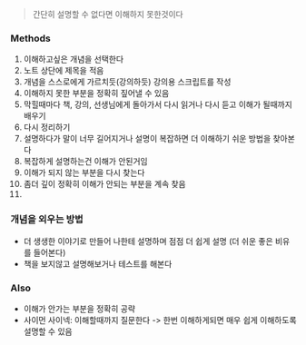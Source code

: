 > 간단히 설명할 수 없다면 이해하지 못한것이다 

### Methods

1. 이해하고싶은 개념을 선택한다
  1. 노트 상단에 제목을 적음 
1. 개념을 스스로에게 가르치듯(강의하듯) 강의용 스크립트를 작성
  1. 이해하지 못한 부분을 정확히 짚어낼 수 있음
1. 막힐때마다 책, 강의, 선생님에게 돌아가서 다시 읽거나 다시 듣고 이해가 될때까지 배우기
1. 다시 정리하기
  1. 설명하다가 말이 너무 길어지거나 설명이 복잡하면 더 이해하기 쉬운 방법을 찾아본다
  1. 복잡하게 설명하는건 이해가 안된거임 
1. 이해가 되지 않는 부분을 다시 찾는다
  1. 좀더 깊이 정확히 이해가 안되는 부분을 계속 찾음
  1. 

### 개념을 외우는 방법

- 더 생생한 이야기로 만들어 나한테 설명하며 점점 더 쉽게 설명 (더 쉬운 좋은 비유를 들어본다)
- 책을 보지않고 설명해보거나 테스트를 해본다 

### Also

- 이해가 안가는 부분을 정확히 공략
- 사이먼 사이넥: 이해할때까지 질문한다 -> 한번 이해하게되면 매우 쉽게 이해하도록 설명할 수 있음 
